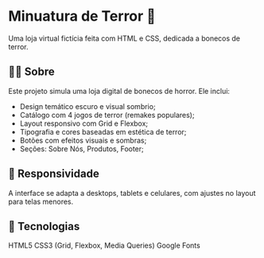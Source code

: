 # Minuatura de Terror 👻
Uma loja virtual fictícia feita com HTML e CSS, dedicada a bonecos de terror.

## 🧟‍♂️ Sobre
Este projeto simula uma loja digital de bonecos de horror. Ele inclui:

* Design temático escuro e visual sombrio;
* Catálogo com 4 jogos de terror (remakes populares);
* Layout responsivo com Grid e Flexbox;
* Tipografia e cores baseadas em estética de terror;
* Botões com efeitos visuais e sombras;
* Seções: Sobre Nós, Produtos, Footer;

## 📱 Responsividade
A interface se adapta a desktops, tablets e celulares, com ajustes no layout para telas menores.

## 🔧 Tecnologias
HTML5
CSS3 (Grid, Flexbox, Media Queries)
Google Fonts
